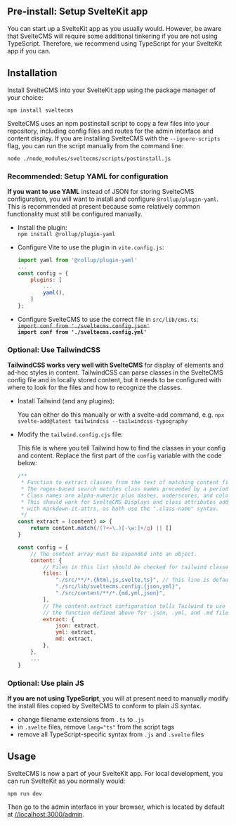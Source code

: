 ## Pre-install: Setup SvelteKit app

You can start up a SvelteKit app as you usually would. However, be aware that
SvelteCMS will require some additional tinkering if you are not using TypeScript.
Therefore, we recommend using TypeScript for your SvelteKit app if you can.


## Installation

Install SvelteCMS into your SvelteKit app using the package manager of your choice:

`npm install sveltecms`

SvelteCMS uses an npm postinstall script to copy a few files into your repository,
including config files and routes for the admin interface and content display.
If you are installing SvelteCMS with the `--ignore-scripts` flag, you can run
the script manually from the command line:

`node ./node_modules/sveltecms/scripts/postinstall.js`


### Recommended: Setup YAML for configuration

**If you want to use YAML** instead of JSON for storing SvelteCMS configuration,
you will want to install and configure `@rollup/plugin-yaml`.
This is recommended at present because some relatively common functionality must
still be configured manually.

* Install the plugin: \
    `npm install @rollup/plugin-yaml`

* Configure Vite to use the plugin in `vite.config.js`:

    ``` js
    import yaml from '@rollup/plugin-yaml'
    ...
    const config = {
        plugins: [
            ...
            yaml(),
        ]
    };
    ```

* Configure SvelteCMS to use the correct file in `src/lib/cms.ts`: \
    ~~`import conf from './sveltecms.config.json'`~~ \
    **`import conf from './sveltecms.config.yml'`**


### Optional: Use TailwindCSS

**TailwindCSS works very well with SvelteCMS** for display of elements and ad-hoc
styles in content. TailwindCSS can parse classes in the SvelteCMS config file and in
locally stored content, but it needs to be configured with where to look for the files
and how to recognize the classes.

* Install Tailwind (and any plugins):

    You can either do this manually or with a svelte-add command, e.g.
    `npx svelte-add@latest tailwindcss --tailwindcss-typography`

* Modify the `tailwind.config.cjs` file:

    This file is where you tell Tailwind how to find the classes in your config
    and content. Replace the first part of the `config` variable with the code below:

    ``` js
    /**
     * Function to extract classes from the text of matching content files.
     * The regex-based search matches class names preceeded by a period.
     * Class names are alpha-numeric plus dashes, underscores, and colons.
     * This should work for SvelteCMS Displays and class attributes added
     * with markdown-it-attrs, as both use the ".class-name" syntax.
     */
    const extract = (content) => {
        return content.match(/(?<=\.)[-\w:]+/g) || []
    }

    const config = {
        // The content array must be expanded into an object.
        content: {
            // Files in this list should be checked for tailwind classes.
            files: [
                "./src/**/*.{html,js,svelte,ts}", // This line is default.
                "./src/lib/sveltecms.config.{json,yml}",
                "./src/content/**/*.{md,yml,json}",
            ],
            // The content.extract configuration tells Tailwind to use
            // the function defined above for .json, .yml, and .md files.
            extract: {
                json: extract,
                yml: extract,
                md: extract,
            },
        },
        ...
    }
    ```

### Optional: Use plain JS

**If you are not using TypeScript**, you will at present need to manually modify
the install files copied by SvelteCMS to conform to plain JS syntax.

* change filename extensions from `.ts` to `.js`
* in `.svelte` files, remove `lang="ts"` from the script tags
* remove all TypeScript-specific syntax from `.js` and `.svelte` files


## Usage

SvelteCMS is now a part of your SvelteKit app. For local development, you can
run SvelteKit as you normally would:

`npm run dev`

Then go to the admin interface in your browser, which is located by default at
[//localhost:3000/admin](//localhost:3000/admin).
